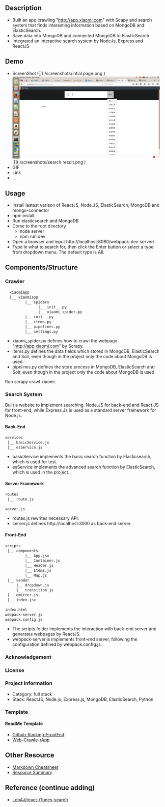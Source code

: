 

## Description
  - Built an app crawling "http://app.xiaomi.com" with Scapy and search system that finds interesting information based on MongoDB and ElasticSearch. 
  - Save data into MongoDB and connected MongoDB to ElasticSearch 
  - Integrated an interactive search system by NodeJs, Express and ReactJS 

## Demo
  - ScreenShot
    ![](./screenshots/intial page.png )
    ![](./screenshots/search.png )
    ![](./screenshots/search result.png )
  - GIF
  - Link
  - ...

## Usage
- Install lastest verison of ReactJS, Node.JS, ElasticSearch, MongoDB and mongo-connector
- npm install  
- Run elasticsearch and MongoDB
- Come to the root directory
  - node server
  - npm run dev
- Open a browser and input http://localhost:8080/webpack-dev-server/
- Type in what to search for, then click the Enter button or select a type from dropdown menu. The default type is All.

## Components/Structure

### Crawler

```
  xiaomiapp
  |__ xiaomiapp
         |__ spiders
               |__ init__.py
               |__ xiaomi_spider.py
         |__ init__.py
         |__ items.py
         |__ pipelines.py
         |__ settings.py
```

  - xiaomi_spider.py defines how to crawl the webpage "http://app.xiaomi.com" by Scrapy.  
  - items.py defines the data fields which stored in MongoDB, ElasticSearch and Solr, even though in the project only the code    about MongoDB is used.  
  - pipelines.py defines the store process in MongoDB, ElasticSearch and Solr, even though in the project only the code about     MongoDB is used.  

  Run scrapy crawl xiaomi.
  
### Search System
Built a website to implement searching. Node.JS for back-end and React.JS for front-end, while Express.Js is used as a standard server framework for Node.js.

#### Back-End

```
services
 |__ basicService.js
 |__ esService.js

```
  - basicService implements the basic search function by Elasticsearch, which is used for test.
  - esService implements the advanced search function by ElasticSearch, which is used in the project.

#### Server Framework

```
routes
 |__ route.js
 
server.js

```
  - routes.js rewrites necessary API.
  - server.js defines http://localhost:3000 as back-end server.

#### Front-End

```
scripts
 |__ components
         |__ App.jsx
         |__ Container.js
         |__ Header.js
         |__ Items.js
         |__ Map.js
 |__ vendor
     |__ dropdown.js
     |__ transition.js
 |__ emitter.js
 |__ index.jsx
 
index.html
webpack-server.js
webpack.config.js

```
  - The scripts folder implements the interaction with back-end server and generates webpages by ReactJS.
  - webpack-server.js implements front-end server, following the configuration defined by webpack.config.js.


### Acknowledgement
### License
### Project Information
  - Category: full stack
  - Stack: ReactJS, Node.js, Express.js, MongoDB, ElasticSearch, Python

### Template
#### ReadMe Template
- [Github-Ranking-FrontEnd](https://github.com/hackjustu/Github-Ranking-FrontEnd)
- [Web-Crawle-rApp](https://github.com/nirvanastar/webcrawlerapp)

## Other Resource
- [Markdown Cheatsheet](https://github.com/adam-p/markdown-here/wiki/Markdown-Cheatsheet#headers)
- [Resource Summary](./Resource.md)

## Reference (continue adding)
- [LeoAJ/react-iTunes-search](https://github.com/LeoAJ/react-iTunes-search)
